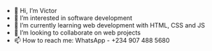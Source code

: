 - 👋 Hi, I’m Victor
- 👀 I’m interested in software development
- 🌱 I’m currently learning web development with HTML, CSS and JS
- 💞️ I’m looking to collaborate on web projects
- 📫 How to reach me: WhatsApp - +234 907 488 5680

<!---
theVictorDara/theVictorDara is a ✨ special ✨ repository because its `README.md` (this file) appears on your GitHub profile.
You can click the Preview link to take a look at your changes.
--->

